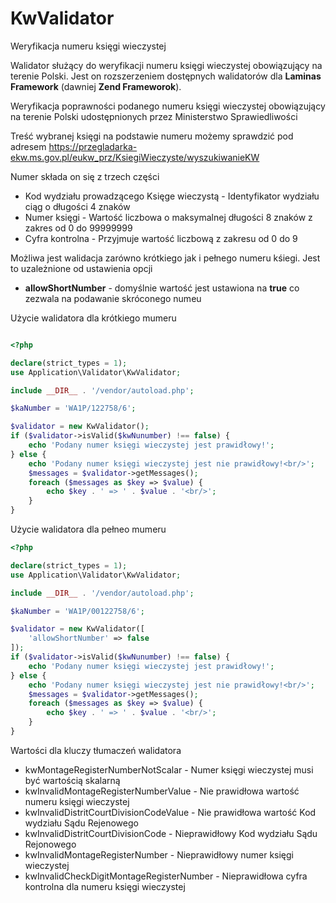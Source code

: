 # KwValidator
Weryfikacja numeru księgi wieczystej

Walidator służący do weryfikacji numeru księgi wieczystej obowiązujący na terenie Polski. Jest on rozszerzeniem dostępnych walidatorów dla <b>Laminas Framework</b> (dawniej <b>Zend Frameworok</b>).

Weryfikacja poprawności podanego numeru księgi wieczystej obowiązujący na terenie Polski udostępnionych przez Ministerstwo Sprawiedliwości

Treść wybranej księgi na podstawie numeru możemy sprawdzić pod adresem https://przegladarka-ekw.ms.gov.pl/eukw_prz/KsiegiWieczyste/wyszukiwanieKW

Numer składa on się z trzech części
 - Kod wydziału prowadzącego Księge wieczystą - Identyfikator wydziału ciąg o długości 4 znaków
 - Numer księgi - Wartość liczbowa o maksymalnej długości 8 znaków z zakres od 0 do 99999999
 - Cyfra kontrolna - Przyjmuje wartość liczbową z zakresu od 0 do 9

Możliwa jest walidacja zarówno krótkiego jak i pełnego numeru kśiegi. Jest to uzależnione od ustawienia opcji 
 - <b>allowShortNumber</b> - domyślnie wartość jest ustawiona na <b>true</b> co zezwala na podawanie skróconego numeu 

Użycie walidatora dla krótkiego mumeru

```php

<?php

declare(strict_types = 1);
use Application\Validator\KwValidator;

include __DIR__ . '/vendor/autoload.php';

$kaNumber = 'WA1P/122758/6';

$validator = new KwValidator();
if ($validator->isValid($kwNunumber) !== false) {
    echo 'Podany numer księgi wieczystej jest prawidłowy!';
} else {
    echo 'Podany numer księgi wieczystej jest nie prawidłowy!<br/>';
    $messages = $validator->getMessages();
    foreach ($messages as $key => $value) {
        echo $key . ' => ' . $value . '<br/>';
    }
}
```
Użycie walidatora dla pełneo mumeru

```php
<?php

declare(strict_types = 1);
use Application\Validator\KwValidator;

include __DIR__ . '/vendor/autoload.php';

$kaNumber = 'WA1P/00122758/6';

$validator = new KwValidator([
    'allowShortNumber' => false
]);
if ($validator->isValid($kwNunumber) !== false) {
    echo 'Podany numer księgi wieczystej jest prawidłowy!';
} else {
    echo 'Podany numer księgi wieczystej jest nie prawidłowy!<br/>';
    $messages = $validator->getMessages();
    foreach ($messages as $key => $value) {
        echo $key . ' => ' . $value . '<br/>';
    }
}
```
Wartości dla kluczy tłumaczeń walidatora
 - kwMontageRegisterNumberNotScalar - Numer księgi wieczystej musi być wartością skalarną
 - kwInvalidMontageRegisterNumberValue - Nie prawidłowa wartość numeru księgi wieczystej
 - kwInvalidDistritCourtDivisionCodeValue - Nie prawidłowa wartość Kod wydziału Sądu Rejenowego
 - kwInvalidDistritCourtDivisionCode - Nieprawidłowy Kod wydziału Sądu Rejonowego
 - kwInvalidMontageRegisterNumber - Nieprawidłowy numer księgi wieczystej
 - kwInvalidCheckDigitMontageRegisterNumber - Nieprawidłowa cyfra kontrolna dla numeru księgi wieczystej
